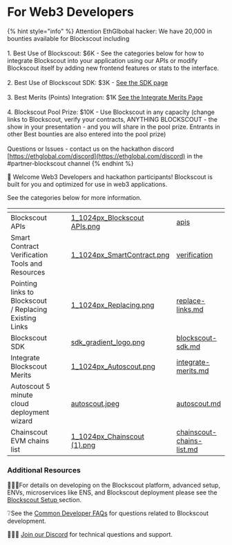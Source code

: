 # For Web3 Developers

{% hint style="info" %}
Attention EthGlbobal hacker: We have 20,000 in bounties available for Blockscout including \
&#x20;  \
&#x20;1\. Best Use of Blockscout: $6K - See the categories below for how to integrate Blockscout into your application using our APIs or modify Blockscout itself by adding new frontend features or stats to the interface.\
\
&#x20;2\. Best Use of Blockscout SDK: $3K - [See the SDK page](blockscout-sdk.md)\
\
&#x20;3\. Best Merits (Points) Integration: $1K [See the Integrate Merits Page](integrate-merits.md)\
\
&#x20;4\. Blockscout Pool Prize: $10K - Use Blockscout in any capacity (change links to Blockscout, verify your contracts, ANYTHING BLOCKSCOUT - the show in your presentation -  and you will share in the pool prize. Entrants in other Best bounties are also entered into the pool prize) \
\
Questions or Issues - contact us on the hackathon discord  [https://ethglobal.com/discord](https://ethglobal.com/discord) in the #partner-blockscout channel
{% endhint %}

👋 Welcome Web3 Developers and hackathon participants! Blockscout is built for you and optimized for use in web3 applications.

&#x20;See the categories below for more information.&#x20;

<table data-card-size="large" data-view="cards"><thead><tr><th></th><th></th><th></th><th data-hidden data-card-cover data-type="files"></th><th data-hidden data-card-target data-type="content-ref"></th></tr></thead><tbody><tr><td>Blockscout APIs</td><td></td><td></td><td><a href="../.gitbook/assets/1_1024px_Blockscout APIs.png">1_1024px_Blockscout APIs.png</a></td><td><a href="apis/">apis</a></td></tr><tr><td>Smart Contract Verification Tools and Resources</td><td></td><td></td><td><a href="../.gitbook/assets/1_1024px_SmartContract.png">1_1024px_SmartContract.png</a></td><td><a href="verification/">verification</a></td></tr><tr><td>Pointing links to Blockscout / Replacing Existing Links</td><td></td><td></td><td><a href="../.gitbook/assets/1_1024px_Replacing.png">1_1024px_Replacing.png</a></td><td><a href="replace-links.md">replace-links.md</a></td></tr><tr><td>Blockscout SDK</td><td></td><td></td><td><a href="../.gitbook/assets/sdk_gradient_logo.png">sdk_gradient_logo.png</a></td><td><a href="blockscout-sdk.md">blockscout-sdk.md</a></td></tr><tr><td>Integrate Blockscout Merits</td><td></td><td></td><td><a href="../.gitbook/assets/1_1024px_Autoscout.png">1_1024px_Autoscout.png</a></td><td><a href="integrate-merits.md">integrate-merits.md</a></td></tr><tr><td>Autoscout 5 minute cloud deployment wizard</td><td></td><td></td><td><a href="../.gitbook/assets/autoscout.jpeg">autoscout.jpeg</a></td><td><a href="../using-blockscout/autoscout.md">autoscout.md</a></td></tr><tr><td>Chainscout EVM chains list</td><td></td><td></td><td><a href="../.gitbook/assets/1_1024px_Chainscout (1).png">1_1024px_Chainscout (1).png</a></td><td><a href="chainscout-chains-list.md">chainscout-chains-list.md</a></td></tr></tbody></table>

### Additional Resources

🏃🏻‍♂️For details on developing on the Blockscout platform, advanced setup, ENVs, microservices like ENS, and Blockscout deployment please see the [Blockscout Setup ](../setup/information-and-settings/)section.

&#x20;❔See the [Common Developer FAQs](../faqs/developer-faqs.md) for questions related to Blockscout development.

&#x20;🙋🏽‍♀️ [Join our Discord](https://discord.gg/blockscout) for technical questions and support.


